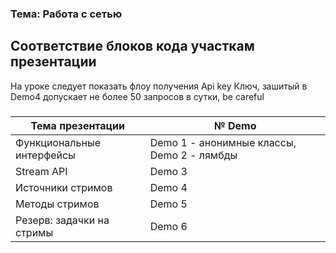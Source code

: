 ### Тема: Работа с сетью
Соответствие блоков кода участкам презентации
-----
На уроке следует показать флоу получения Api key
Ключ, зашитый в Demo4 допускает не более 50 запросов в сутки, be careful

##### 

| Тема презентации | № Demo | 
| ------------- | ------------- | 
| Функциональные интерфейсы | Demo 1 - анонимные классы, Demo 2 - лямбды | 
| Stream API | Demo 3 |
| Источники стримов | Demo 4  |
| Методы стримов | Demo 5 |
| Резерв: задачки на стримы | Demo 6 |


